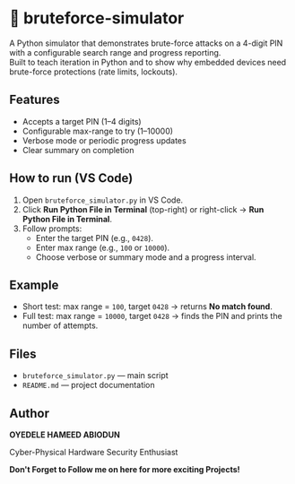 # 🔁 bruteforce-simulator

A Python simulator that demonstrates brute-force attacks on a 4-digit PIN with a configurable search range and progress reporting.  
Built to teach iteration in Python and to show why embedded devices need brute-force protections (rate limits, lockouts).

## Features
- Accepts a target PIN (1–4 digits)
- Configurable max-range to try (1–10000)
- Verbose mode or periodic progress updates
- Clear summary on completion

## How to run (VS Code)
1. Open `bruteforce_simulator.py` in VS Code.
2. Click **Run Python File in Terminal** (top-right) or right-click → **Run Python File in Terminal**.
3. Follow prompts:
   - Enter the target PIN (e.g., `0428`).
   - Enter max range (e.g., `100` or `10000`).
   - Choose verbose or summary mode and a progress interval.

## Example
- Short test: max range = `100`, target `0428` → returns **No match found**.
- Full test: max range = `10000`, target `0428` → finds the PIN and prints the number of attempts.

## Files
- `bruteforce_simulator.py` — main script
- `README.md` — project documentation

## Author
**OYEDELE HAMEED ABIODUN** 

Cyber-Physical Hardware Security Enthusiast


**Don't Forget to Follow me on here for more exciting Projects!** 